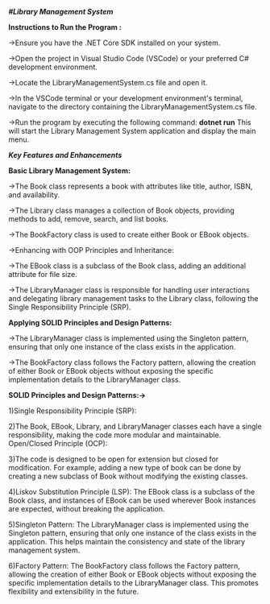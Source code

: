 ***#Library Management System***

**Instructions to Run the Program :**

->Ensure you have the .NET Core SDK installed on your system.

->Open the project in Visual Studio Code (VSCode) or your preferred C# development environment.

->Locate the LibraryManagementSystem.cs file and open it.

->In the VSCode terminal or your development environment's terminal, navigate to the directory containing the LibraryManagementSystem.cs file.

->Run the program by executing the following command: **dotnet run**
This will start the Library Management System application and display the main menu.

***Key Features and Enhancements***

**Basic Library Management System:**

->The Book class represents a book with attributes like title, author, ISBN, and availability.

->The Library class manages a collection of Book objects, providing methods to add, remove, search, and list books.

->The BookFactory class is used to create either Book or EBook objects.

->Enhancing with OOP Principles and Inheritance:

->The EBook class is a subclass of the Book class, adding an additional attribute for file size.

->The LibraryManager class is responsible for handling user interactions and delegating library management tasks to the Library class, following the Single Responsibility Principle (SRP).


**Applying SOLID Principles and Design Patterns:**

->The LibraryManager class is implemented using the Singleton pattern, ensuring that only one instance of the class exists in the application.

->The BookFactory class follows the Factory pattern, allowing the creation of either Book or EBook objects without exposing the specific implementation details to the LibraryManager class.

**SOLID Principles and Design Patterns:->**

1)Single Responsibility Principle (SRP):

2)The Book, EBook, Library, and LibraryManager classes each have a single responsibility, making the code more modular and maintainable.
Open/Closed Principle (OCP):

3)The code is designed to be open for extension but closed for modification. For example, adding a new type of book can be done by creating a new subclass of Book without modifying the existing classes.

4)Liskov Substitution Principle (LSP):
The EBook class is a subclass of the Book class, and instances of EBook can be used wherever Book instances are expected, without breaking the application.

5)Singleton Pattern:
The LibraryManager class is implemented using the Singleton pattern, ensuring that only one instance of the class exists in the application. This helps maintain the consistency and state of the library management system.

6)Factory Pattern:
The BookFactory class follows the Factory pattern, allowing the creation of either Book or EBook objects without exposing the specific implementation details to the LibraryManager class. This promotes flexibility and extensibility in the future.
